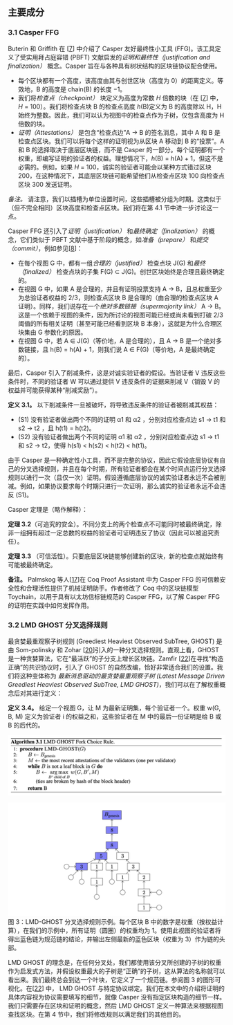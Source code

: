 ## 主要成分

### 3.1 Casper FFG

Buterin 和 Griffith 在 [[7](/README.md#7)] 中介绍了 Casper 友好最终性⼩⼯具 (FFG)。该⼯具定义了受实⽤拜占庭容错 (PBFT) ⽂献启发的*证明和最终性（justification and finalization）* 概念。Casper 旨在与各种具有树状结构的区块链协议配合使用。

- 每个区块都有⼀个⾼度，该⾼度由其与创世区块（⾼度为 0）的距离定义。等效地，B 的⾼度是 chain(B) 的⻓度 −1。
- 我们将*检查点（checkpoint）* 块定义为⾼度为常数 _H_ 倍数的块（在 [[7](/README.md#7)] 中，_H_ = 100）。我们将检查点块 B 的检查点⾼度 _h_(B)定义为 B 的⾼度除以 H，H 始终为整数。因此，我们可以认为视图中的检查点作为⼦树，仅包含⾼度为 H 倍数的块。
- _证明（Attestations）_ 是包含“检查点边”A → B 的签名消息，其中 A 和 B 是检查点区块。我们可以将每个这样的证明视为从区块 A 移动到 B 的“投票”。A 和 B 的选择取决于底层区块链，⽽不是 Casper 的⼀部分。每个证明都有⼀个权重，即编写证明的验证者的权益。理想情况下，_h_(B) = _h_(A) + 1，但这不是必需的。例如，如果 _H_ = 100，诚实的验证者可能会以某种⽅式错过区块 200，在这种情况下，其底层区块链可能希望他们从检查点区块 100 向检查点区块 300 发送证明。

_备注。_ 请注意，我们以插槽为单位设置时间，这些插槽被分组为时期。这类似于（但不完全相同）区块⾼度和检查点区块。我们将在第 4.1 节中进⼀步讨论这⼀点。

Casper FFG 还引⼊了*证明（justification）* 和*最终确定（finalization）* 的概念，它们类似于 PBFT ⽂献中基于阶段的概念，如*准备（prepare）* 和*提交（commit）*，例如参⻅[[8](/README.md#8)]：

- 在每个视图 G 中，都有一组*合理的（justified）* 检查点块 J(G) 和*最终（finalized）* 检查点块的子集 F(G) ⊂ J(G)。创世区块始终是合理且最终确定的。
- 在视图 G 中，如果 A 是合理的，并且有证明投票⽀持 A → B，且总权重⾄少为总验证者权益的 2/3，则检查点区块 B 是合理的（由合理的检查点区块 A 证明）。同样，我们说存在一个*绝对多数链接（supermajority link）* A → B。这是⼀个依赖于视图的条件，因为所讨论的视图可能已经或尚未看到打破 2/3 阈值的所有相关证明（甚⾄可能已经看到区块 B 本⾝），这就是为什么合理区块集由 G 参数化的原因。
- 在视图 G 中，若 A ∈ J(G)（等价地，A 是合理的），且 A → B 是一个绝对多数链接，且 h(B) = h(A) + 1，则我们说 A ∈ F(G)（等价地，A 是最终确定的）。

最后，Casper 引⼊了削减条件，这是对诚实验证者的假设。当验证者 V 违反这些条件时，不同的验证者 W 可以通过提供 V 违反条件的证据来削减 V（销毁 V 的权益并可能获得某种“削减奖励”）。

<span id="3.1" style="font-weight: bold">**定义 3.1。**</span> 以下削减条件⼀旦被破坏，将导致违反条件的验证者被削减其权益：

- (S1) 没有验证者做出两个不同的证明 α1 和 α2 ，分别对应检查点边 s1 → t1 和 s2 → t2 ，且 h(t1) = h(t2)。
- (S2) 没有验证者做出两个不同的证明 α1 和 α2 ，分别对应检查点边 s1 → t1 和 s2 → t2，使得 h(s1) < h(s2) < h(t2) < h(t1)。

由于 Casper 是⼀种确定性⼩⼯具，⽽不是完整的协议，因此它假设底层协议有⾃⼰的分叉选择规则，并且在每个时期，所有验证者都会在某个时间点运⾏分叉选择规则以进⾏⼀次（且仅⼀次）证明。假设遵循底层协议的诚实验证者永远不会被削减。例如，如果协议要求每个时期只进⾏⼀次证明，那么诚实的验证者永远不会违反 (S1)。

Casper 定理是（略作解释）：

**定理 3.2**（可追究的安全）。不同分⽀上的两个检查点不可能同时被最终确定，除⾮⼀组拥有超过⼀定总数的权益的验证者可证明违反了协议（因此可以被追究责任）。

**定理 3.3** （可信活性）。只要底层区块链能够创建新的区块，新的检查点就始终有可能被最终确定。

**备注。** Palmskog 等⼈[[17](#17)]在 Coq Proof Assistant 中为 Casper FFG 的可信赖安全性和合理活性提供了机械证明助⼿。作者修改了 Coq 中的区块链模型 Toychain，以⽤于具有以太坊信标链规范的 Casper FFG，以了解 Casper FFG 的证明在实践中如何发挥作⽤。

### 3.2 LMD GHOST 分叉选择规则

最贪婪最重观察⼦树规则 (Greediest Heaviest Observed SubTree, GHOST) 是由 Som-polinsky 和 Zohar [[20](#20)]引⼊的⼀种分叉选择规则。直观上看，GHOST 是⼀种贪婪算法，它在“最活跃”的⼦分⽀上增⻓区块链。Zamfir [[22](#22)]在寻找“构造正确”的共识协议时，引⼊了 GHOST 的⾃然改编，恰好⾮常适合我们的设置。我们将这种变体称为 _最新消息驱动的最贪婪最重观察⼦树 (Latest Message Driven Greediest Heaviest Observed SubTree, LMD GHOST)_，我们可以在了解权重概念后对其进⾏定义：

**定义 3.4。** 给定⼀个视图 G，让 M 为最新证明集，每个验证者⼀个。权重 w(G, B, M) 定义为验证者 i 的权益之和，这些验证者在 M 中的最后⼀份证明是给 B 或 B 的后代的。

![](/images/algorithm-3.1.png)

![](/images/figure-3.png)  
图 3：LMD-GHOST 分叉选择规则⽰例。每个区块 B 中的数字是权重（按权益计算），在我们的⽰例中，所有证明（圆圈）的权重均为 1。使⽤此视图的验证者将得出蓝⾊链为规范链的结论，并输出左侧最新的蓝⾊区块（权重为 3）作为链的头部。

LMD GHOST 的理念是，在任何分叉处，我们都使⽤该分叉所创建的⼦树的权重作为启发式⽅法，并假设权重最⼤的⼦树是“正确”的⼦树，这从算法的名称就可以看出来。我们最终总会到达⼀个叶块，它定义了⼀个规范链。参阅图 3 的图形可视化。在[[22](#22)] 中， LMD GHOST 与特定协议绑定。我们在本⽂中的介绍将证明的具体内容视为协议需要填写的细节，就像 Casper 没有指定区块构造的细节⼀样。我们只需要存在区块和证明的概念，然后 LMD GHOST 定义⼀种算法来根据视图查找区块。在第 4 节中，我们将修改规则以满⾜我们的其他⽬的。
